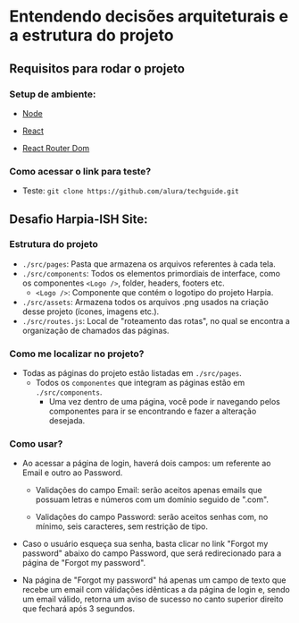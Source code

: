 # Entendendo decisões arquiteturais e a estrutura do projeto

## Requisitos para rodar o projeto

### Setup de ambiente:

- [Node](https://nodejs.org/en)
- [React](https://react.dev/learn)

- [React Router Dom](https://github.com/remix-run/react-router#readme)

### Como acessar o link para teste?

- Teste: `git clone https://github.com/alura/techguide.git`

## Desafio Harpia-ISH Site:

### Estrutura do projeto

- `./src/pages`: Pasta que armazena os arquivos referentes à cada tela.
- `./src/components`: Todos os elementos primordiais de interface, como os componentes `<Logo />`, folder, headers, footers etc.
  - `<Logo />`: Componente que contém o logotipo do projeto Harpia.
- `./src/assets`: Armazena todos os arquivos .png usados na criação desse projeto (ícones, imagens etc.).
- `./src/routes.js`: Local de "roteamento das rotas", no qual se encontra a organização de chamados das páginas.

### Como me localizar no projeto?

- Todas as páginas do projeto estão listadas em `./src/pages`.
  - Todos os `componentes` que integram as páginas estão em `./src/components`.
    - Uma vez dentro de uma página, você pode ir navegando pelos componentes para ir se encontrando e fazer a alteração desejada.

### Como usar?

- Ao acessar a página de login, haverá dois campos: um referente ao Email e outro ao Password.

  - Validações do campo Email: serão aceitos apenas emails que possuam letras e números com um domínio seguido de ".com".

  - Validações do campo Password: serão aceitos senhas com, no mínimo, seis caracteres, sem restrição de tipo.

- Caso o usuário esqueça sua senha, basta clicar no link "Forgot my password" abaixo do campo Password, que será redirecionado para a página de "Forgot my password".

- Na página de "Forgot my password" há apenas um campo de texto que recebe um email com válidações idênticas a da página de login e, sendo um email válido, retorna um aviso de sucesso no canto superior direito que fechará após 3 segundos.
